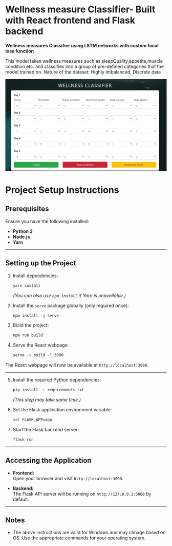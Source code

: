 # Wellness measure Classifier- Built with React frontend and Flask backend

<b>Wellness measures Classifier using LSTM networks with custom focal loss function</b>
<p>
This model takes wellness measures such as sleepQuality,appetite,muscle condition etc. and classifies into a group of pre-defined categories that the model trained on. 
Nature of the dataset: Highly Imbalanced, Discrete data</p>

![alt text](https://github.com/sidhartha1922/Classification-web-app-using-React-js-and-Flask-APi/blob/master/ui1.JPG?raw=true)

# Project Setup Instructions

## Prerequisites
Ensure you have the following installed:
- **Python 3**  
- **Node.js**  
- **Yarn**  

---

## Setting up the Project

1. Install dependencies:  
   ```bash
   yarn install
   ```
   *(You can also use `npm install` if Yarn is unavailable.)*  

2. Install the `serve` package globally (only required once):  
   ```bash
   npm install -g serve
   ```
3. Build the project:  
   ```bash
   npm run build
   ```
4. Serve the React webpage:  
   ```bash
   serve -s build -l 3000
   ```

The React webpage will now be available at `http://localhost:3000`.

---

5. Install the required Python dependencies:  
   ```bash
   pip install -r requirements.txt
   ```
   *(This step may take some time.)*  

6. Set the Flask application environment variable:  
   ```bash
   set FLASK_APP=app
   ```

7. Start the Flask backend server:  
   ```bash
   flask run
   ```

---

## Accessing the Application

- **Frontend:**  
  Open your browser and visit `http://localhost:3000`.  

- **Backend:**  
  The Flask API server will be running on `http://127.0.0.1:5000` by default.

---

## Notes

- The above instructions are valid for Windows and may chnage based on OS. Use the appropriate commands for your operating system.
 
